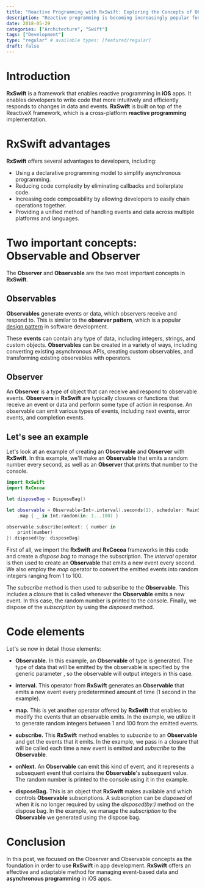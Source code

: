 ```yaml
---
title: "Reactive Programming with RxSwift: Exploring the Concepts of Observer and Observable"
description: "Reactive programming is becoming increasingly popular for iOS app development, and RxSwift is a powerful framework that makes it simple to incorporate reactive programming techniques into your code. In this article, we'll look at RxSwift's two main concepts, observer and observable, and how they work together to form a reactive programming model."
date: 2018-05-29
categories: ["Architecture", "Swift"]
tags: ["Development"]
type: "regular" # available types: [featured/regular]
draft: false
---
```


# Introduction
**RxSwift** is a framework that enables reactive programming in **iOS** apps. It enables developers to write code that more intuitively and efficiently responds to changes in data and events. **RxSwift** is built on top of the ReactiveX framework, which is a cross-platform **reactive programming** implementation.

# RxSwift advantages
**RxSwift** offers several advantages to developers, including:

* Using a declarative programming model to simplify asynchronous programming.
* Reducing code complexity by eliminating callbacks and boilerplate code.
* Increasing code composability by allowing developers to easily chain operations together.
* Providing a unified method of handling events and data across multiple platforms and languages.

# Two important concepts: **Observable** and **Observer**

The **Observer** and **Observable** are the two most important concepts in **RxSwift**. 

## Observables

**Observables** generate events or data, which observers receive and respond to. This is similar to the **observer pattern**, which is a popular [design pattern](https://raulferrer.dev/design_patterns_software/) in software development.

These **events** can contain any type of data, including integers, strings, and custom objects. **Observables** can be created in a variety of ways, including converting existing asynchronous APIs, creating custom observables, and transforming existing observables with operators.

## Observer
An **Observer** is a type of object that can receive and respond to observable events. **Observers** in **RxSwift** are typically closures or functions that receive an event or data and perform some type of action in response. An observable can emit various types of events, including next events, error events, and completion events.

## Let's see an example

Let's look at an example of creating an **Observable** and **Observer** with **RxSwift**. In this example, we'll make an **Observable** that emits a random number every second, as well as an **Observer** that prints that number to the console.

```swift
import RxSwift
import RxCocoa

let disposeBag = DisposeBag()

let observable = Observable<Int>.interval(.seconds(1), scheduler: MainScheduler.instance)
    .map { _ in Int.random(in: 1...100) }

observable.subscribe(onNext: { number in
    print(number)
}).disposed(by: disposeBag)
```

First of all, we import the **RxSwift** and **RxCocoa** frameworks in this code and create a *dispose bag* to manage the subscription. The *interval* operator is then used to create an **Observable** that emits a new event every second. We also employ the *map* operator to convert the emitted events into random integers ranging from 1 to 100.

The *subscribe* method is then used to subscribe to the **Observable**. This includes a closure that is called whenever the **Observable** emits a new event. In this case, the random number is printed to the console. Finally, we dispose of the *subscription* by using the *disposed* method.

# Code elements
Let's se now in detail those elements:

* **Observable<Int>.** In this example, an **Observable** of type <Int> is generated. The type of data that will be emitted by the observable is specified by the generic parameter <Int>, so the observable will output integers in this case.

* **interval.** This operator from **RxSwift** generates an **Observable** that emits a new event every predetermined amount of time (1 second in the example).

* **map.** This is yet another operator offered by **RxSwift** that enables to modify the events that an observable emits. In the example, we utilize it to generate random integers between 1 and 100 from the emitted events.

* **subscribe.** This **RxSwift** method enables to *subscribe* to an **Observable** and get the events that it emits. In the example, we pass in a closure that will be called each time a new event is emitted and *subscribe* to the **Observable**.

* **onNext.** An **Observable** can emit this kind of event, and it represents a subsequent event that contains the **Observable**'s subsequent value. The random number is printed to the console using it in the example.

* **disposeBag.** This is an object that **RxSwift** makes available and which controls **Observable** subscriptions. A subscription can be *disposed* of when it is no longer required by using the *disposed(by:)* method on the dispose bag. In the example, we manage the *subscription* to the **Observable** we generated using the dispose bag.

# Conclusion

In this post, we focused on the Observer and Observable concepts as the foundation in order to use **RxSwift** in app development. **RxSwift** offers an effective and adaptable method for managing event-based data and **asynchronous programming** in iOS apps.